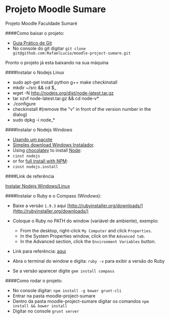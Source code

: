 Projeto Moodle Sumare
=====================

Projeto Moodle Faculdade Sumaré

####Como baixar o projeto:

- [Guia Prático de Git](http://rogerdudler.github.io/git-guide/index.pt_BR.html)
- No console do git digitar `git clone git@github.com:RafaelLucio/moodle-project-sumare.git`

Pronto o projeto já esta baixando na sua máquina

####Instalar o Nodejs Linux

- sudo apt-get install python g++ make checkinstall
- mkdir ~/src && cd $_
- wget -N http://nodejs.org/dist/node-latest.tar.gz
- tar xzvf node-latest.tar.gz && cd node-v*
- ./configure
- checkinstall #(remove the "v" in front of the version number in the dialog)
- sudo dpkg -i node_*

####Instalar o Nodejs Windows

- [Usando um pacote](http://nodejs.org/#download)
- [Simples download Windows Instalador](http://nodejs.org/#download).
- Using [chocolatey](http://chocolatey.org/) to install [Node](http://chocolatey.org/packages/nodejs):
- `cinst nodejs`
- or for [full install with NPM](http://chocolatey.org/packages/nodejs.install):
- `cinst nodejs.install`

####Link de referência

[Instalar Nodejs Windows/Linux](https://github.com/joyent/node/wiki/Installing-Node.js-via-package-manager)

####Instalar o Ruby e o Compass (Windows):
- Baixe a versão `1.9.3` aqui [http://rubyinstaller.org/downloads/](http://rubyinstaller.org/downloads/)
- Coloque o Ruby no PATH do window (variável de ambiente), exemplo: 

	- From the desktop, right-click `My Computer` and click `Properties`.
	- In the System Properties window, click on the `Advanced tab`.
	- In the Advanced section, click the `Environment Variables` button.

- Link para referência: [aqui](http://geekswithblogs.net/renso/archive/2009/10/21/how-to-set-the-windows-path-in-windows-7.aspx)

- Abra o terminal do window e digita: `ruby -v` para exibir a versão do Ruby
- Se a versão aparecer digite `gem install compass`

####Como rodar o projeto:

- No console digitar: `npm install -g bower grunt-cli`
- Entrar na pasta moodle-project-sumare
- Dentro da pasta moodle-project-sumare digitar os comandos `npm install && bower install`
- Digitar no console `grunt server`
